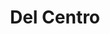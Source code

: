 ---
title: "Del Centro"
url: /ciudad-autonoma-de-buenos-aires/del-centro-avenida-federico-lacroze/
shop: Farben
---
